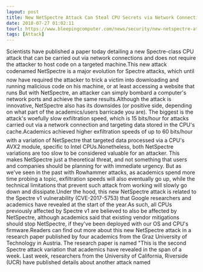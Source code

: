 ```yaml
---
layout: post
title: New NetSpectre Attack Can Steal CPU Secrets via Network Connections
date: 2018-07-27 01:02:11
tourl: https://www.bleepingcomputer.com/news/security/new-netspectre-attack-can-steal-cpu-secrets-via-network-connections/
tags: [Attack]
---
```

Scientists have published a paper today detailing a new Spectre-class CPU attack that can be carried out via network connections and does not require the attacker to host code on a targeted machine.This new attack codenamed NetSpectre is a major evolution for Spectre attacks, which until now have required the attacker to trick a victim into downloading and running malicious code on his machine, or at least accessing a website that runs But with NetSpectre, an attacker can simply bombard a computer's network ports and achieve the same results.Although the attack is innovative, NetSpectre also has its downsides (or positive side, depending on what part of the academics/users barricade you are). The biggest is the attack's woefully slow exfiltration speed, which is 15 bits/hour for attacks carried out via a network connection and targeting data stored in the CPU's cache.Academics achieved higher exfiltration speeds of up to 60 bits/hour with a variation of NetSpectre that targeted data processed via a CPU's AVX2 module, specific to Intel CPUs.Nonetheless, both NetSpectre variations are too slow to be considered valuable for an attacker. This makes NetSpectre just a theoretical threat, and not something that users and companies should be planning for with immediate urgency. But as we've seen in the past with Rowhammer attacks, as academics spend more time probing a topic, exfiltration speeds will also eventually go up, while the technical limitations that prevent such attack from working will slowly go down and dissipate.Under the hood, this new NetSpectre attack is related to the Spectre v1 vulnerability (CVE-2017-5753) that Google researchers and academics have revealed at the start of the year.As such, all CPUs previously affected by Spectre v1 are believed to also be affected by NetSpectre, although academics said that existing vendor mitigations should stop NetSpectre, if they've been deployed with our OS and CPU's firmware.Readers can find out more about this new NetSpectre attack in a research paper published by four academics from the Graz University of Technology in Austria. The research paper is named "This is the second Spectre attack variation that academics have revealed in the span of a week. Last week, researchers from the University of California, Riverside (UCR) have published details about another attack named 